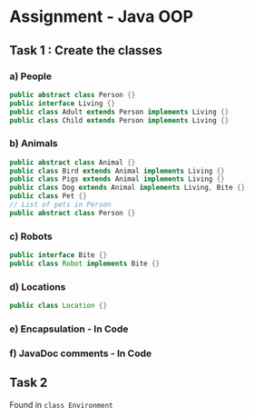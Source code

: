 # Assignment - **Java OOP**
## Task 1 : Create the classes

### a) People
```java
public abstract class Person {}
public interface Living {}
public class Adult extends Person implements Living {}
public class Child extends Person implements Living {}
```

### b) Animals

```java
public abstract class Animal {}
public class Bird extends Animal implements Living {} 
public class Pigs extends Animal implements Living {}
public class Dog extends Animal implements Living, Bite {}
public class Pet {}
// List of pets in Person
public abstract class Person {}
```

### c) Robots
```java
public interface Bite {}
public class Robot implements Bite {}
```

### d) Locations
```java
public class Location {}
```
### e) Encapsulation - In Code

### f) JavaDoc comments - In Code


## Task 2

Found in `class Environment`